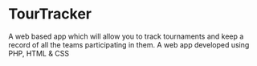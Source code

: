 # TourTracker
A web based app which will allow you to track tournaments and keep a record of all the teams participating in them.
A web app developed using PHP, HTML & CSS
